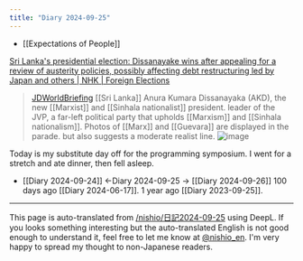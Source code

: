 ```yaml
---
title: "Diary 2024-09-25"
---
```


- [[Expectations of People]]

[Sri Lanka's presidential election: Dissanayake wins after appealing for a review of austerity policies, possibly affecting debt restructuring led by Japan and others | NHK | Foreign Elections](https://www3.nhk.or.jp/news/html/20240923/k10014589581000.html)
> [JDWorldBriefing](https://x.com/JDWorldBriefing/status/1838131117502673018) [[Sri Lanka]] Anura Kumara Dissanayaka (AKD), the new [[Marxist]] and [[Sinhala nationalist]] president. leader of the JVP, a far-left political party that upholds [[Marxism]] and [[Sinhala nationalism]]. Photos of [[Marx]] and [[Guevara]] are displayed in the parade. but also suggests a moderate realist line.
> ![image](https://gyazo.com/914899d85dfd628d233173bfe44bf95a/thumb/1000)

Today is my substitute day off for the programming symposium. I went for a stretch and ate dinner, then fell asleep.

- [[Diary 2024-09-24]] ←Diary 2024-09-25 → [[Diary 2024-09-26]]
100 days ago [[Diary 2024-06-17]].
1 year ago [[Diary 2023-09-25]].
---
This page is auto-translated from [/nishio/日記2024-09-25](https://scrapbox.io/nishio/日記2024-09-25) using DeepL. If you looks something interesting but the auto-translated English is not good enough to understand it, feel free to let me know at [@nishio_en](https://twitter.com/nishio_en). I'm very happy to spread my thought to non-Japanese readers.